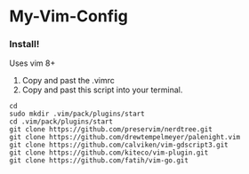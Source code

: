 # My-Vim-Config

### Install!
Uses vim 8+

1) Copy and past the .vimrc
2) Copy and past this script into your terminal.
```
cd
sudo mkdir .vim/pack/plugins/start
cd .vim/pack/plugins/start
git clone https://github.com/preservim/nerdtree.git
git clone https://github.com/drewtempelmeyer/palenight.vim
git clone https://github.com/calviken/vim-gdscript3.git
git clone https://github.com/kiteco/vim-plugin.git
git clone https://github.com/fatih/vim-go.git
```
